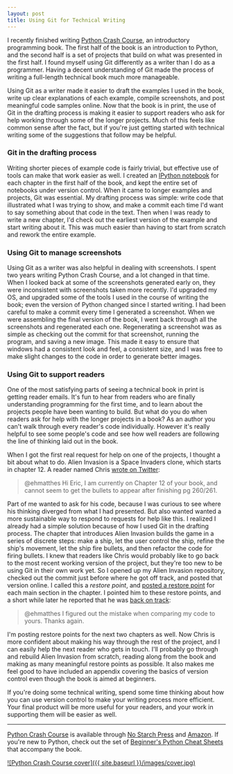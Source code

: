 ```yaml
---
layout: post
title: Using Git for Technical Writing
---
```


I recently finished writing [Python Crash Course](http://nostarchpress.com/pythoncrashcourse/), an introductory programming book. The first half of the book is an introduction to Python, and the second half is a set of projects that build on what was presented in the first half. I found myself using Git differently as a writer than I do as a programmer. Having a decent understanding of Git made the process of writing a full-length technical book much more manageable. 

Using Git as a writer made it easier to draft the examples I used in the book, write up clear explanations of each example, compile screenshots, and post meaningful code samples online. Now that the book is in print, the use of Git in the drafting process is making it easier to support readers who ask for help working through some of the longer projects. Much of this feels like common sense after the fact, but if you're just getting started with technical writing some of the suggestions that follow may be helpful.

### Git in the drafting process

Writing shorter pieces of example code is fairly trivial, but effective use of tools can make that work easier as well. I created an [IPython notebook](http://jupyter.org/) for each chapter in the first half of the book, and kept the entire set of notebooks under version control. When it came to longer examples and projects, Git was essential. My drafting process was simple: write code that illustrated what I was trying to show, and make a commit each time I'd want to say something about that code in the text. Then when I was ready to write a new chapter, I'd check out the earliest version of the example and start writing about it. This was much easier than having to start from scratch and rework the entire example.

### Using Git to manage screenshots

Using Git as a writer was also helpful in dealing with screenshots. I spent two years writing Python Crash Course, and a lot changed in that time. When I looked back at some of the screenshots generated early on, they were inconsistent with screenshots taken more recently. I'd upgraded my OS, and upgraded some of the tools I used in the course of writing the book; even the version of Python changed since I started writing. I had been careful to make a commit every time I generated a screenshot. When we were assembling the final version of the book, I went back through all the screenshots and regenerated each one. Regenerating a screenshot was as simple as checking out the commit for that screenshot, running the program, and saving a new image. This made it easy to ensure that windows had a consistent look and feel, a consistent size, and I was free to make slight changes to the code in order to generate better images.

### Using Git to support readers

One of the most satisfying parts of seeing a technical book in print is getting reader emails. It's fun to hear from readers who are finally understanding programming for the first time, and to learn about the projects people have been wanting to build. But what do you do when readers ask for help with the longer projects in a book? As an author you can't walk through every reader's code individually. However it's really helpful to see some people's code and see how well readers are following the line of thinking laid out in the book.

When I got the first real request for help on one of the projects, I thought a bit about what to do. Alien Invasion is a Space Invaders clone, which starts in chapter 12. A reader named Chris [wrote on Twitter](https://twitter.com/Dmag33/status/689533887714844673):

> @ehmatthes Hi Eric, I am currently on Chapter 12 of your book, and cannot seem to get the bullets to appear after finishing pg 260/261.

Part of me wanted to ask for his code, because I was curious to see where his thinking diverged from what I had presented. But also wanted wanted a more sustainable way to respond to requests for help like this. I realized I already had a simple solution because of how I used Git in the drafting process. The chapter that introduces Alien Invasion builds the game in a series of discrete steps: make a ship, let the user control the ship, refine the ship's movement, let the ship fire bullets, and then refactor the code for firing bullets. I knew that readers like Chris would probably like to go back to the most recent working version of the project, but they're too new to be using Git in their own work yet. So I opened up my Alien Invasion repository, checked out the commit just before where he got off track, and posted that version online. I called this a *restore point*, and [posted a restore point](http://ehmatthes.github.io/pcc/chapter_12/README.html) for each main section in the chapter. I pointed him to these restore points, and a short while later he reported that he was [back on track](https://twitter.com/Dmag33/status/689915933138247680):

> @ehmatthes I figured out the mistake when comparing my code to yours. Thanks again.

I'm posting restore points for the next two chapters as well. Now Chris is more confident about making his way through the rest of the project, and I can easily help the next reader who gets in touch. I'll probably go through and rebuild Alien Invasion from scratch, reading along from the book and making as many meaningful restore points as possible. It also makes me feel good to have included an appendix covering the basics of version control even though the book is aimed at beginners.

If you're doing some technical writing, spend some time thinking about how you can use version control to make your writing process more efficient. Your final product will be more useful for your readers, and your work in supporting them will be easier as well.

- - -

[Python Crash Course](http://nostarchpress.com/pythoncrashcourse/) is available through [No Starch Press](http://nostarchpress.com/pythoncrashcourse) and [Amazon](http://www.amazon.com/Python-Crash-Course-Project-Based-Introduction/dp/1593276036/). If you're new to Python, check out the set of [Beginner's Python Cheat Sheets](http://ehmatthes.github.io/pcc/cheatsheets/README.html) that accompany the book.

[![Python Crash Course cover]({{ site.baseurl }}/images/cover.jpg)](http://nostarchpress.com/pythoncrashcourse)